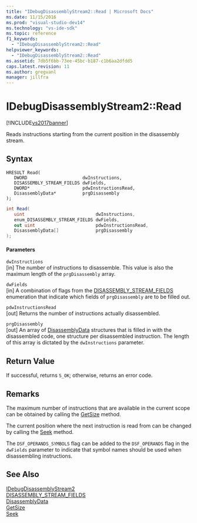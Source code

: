 ```yaml
---
title: "IDebugDisassemblyStream2::Read | Microsoft Docs"
ms.date: 11/15/2016
ms.prod: "visual-studio-dev14"
ms.technology: "vs-ide-sdk"
ms.topic: reference
f1_keywords: 
  - "IDebugDisassemblyStream2::Read"
helpviewer_keywords: 
  - "IDebugDisassemblyStream2::Read"
ms.assetid: 7db5f6bb-73ee-45bc-b187-c1b6aa2dfdd5
caps.latest.revision: 11
ms.author: gregvanl
manager: jillfra
---
```

# IDebugDisassemblyStream2::Read
[!INCLUDE[vs2017banner](../../../includes/vs2017banner.md)]

Reads instructions starting from the current position in the disassembly stream.  
  
## Syntax  
  
```cpp#  
HRESULT Read(   
   DWORD                     dwInstructions,  
   DISASSEMBLY_STREAM_FIELDS dwFields,  
   DWORD*                    pdwInstructionsRead,  
   DisassemblyData*          prgDisassembly  
);  
```  
  
```csharp  
int Read(   
   uint                           dwInstructions,  
   enum_DISASSEMBLY_STREAM_FIELDS dwFields,  
   out uint                       pdwInstructionsRead,  
   DisassemblyData[]              prgDisassembly  
);  
```  
  
#### Parameters  
 `dwInstructions`  
 [in] The number of instructions to disassemble. This value is also the maximum length of the `prgDisassembly` array.  
  
 `dwFields`  
 [in] A combination of flags from the [DISASSEMBLY_STREAM_FIELDS](../../../extensibility/debugger/reference/disassembly-stream-fields.md) enumeration that indicate which fields of `prgDisassembly` are to be filled out.  
  
 `pdwInstructionsRead`  
 [out] Returns the number of instructions actually disassembled.  
  
 `prgDisassembly`  
 [out] An array of [DisassemblyData](../../../extensibility/debugger/reference/disassemblydata.md) structures that is filled in with the disassembled code, one structure per disassembled instruction. The length of this array is dictated by the `dwInstructions` parameter.  
  
## Return Value  
 If successful, returns `S_OK`; otherwise, returns an error code.  
  
## Remarks  
 The maximum number of instructions that are available in the current scope can be obtained by calling the [GetSize](../../../extensibility/debugger/reference/idebugdisassemblystream2-getsize.md) method.  
  
 The current position where the next instruction is read from can be changed by calling the [Seek](../../../extensibility/debugger/reference/idebugdisassemblystream2-seek.md) method.  
  
 The `DSF_OPERANDS_SYMBOLS` flag can be added to the `DSF_OPERANDS` flag in the `dwFields` parameter to indicate that symbol names should be used when disassembling instructions.  
  
## See Also  
 [IDebugDisassemblyStream2](../../../extensibility/debugger/reference/idebugdisassemblystream2.md)   
 [DISASSEMBLY_STREAM_FIELDS](../../../extensibility/debugger/reference/disassembly-stream-fields.md)   
 [DisassemblyData](../../../extensibility/debugger/reference/disassemblydata.md)   
 [GetSize](../../../extensibility/debugger/reference/idebugdisassemblystream2-getsize.md)   
 [Seek](../../../extensibility/debugger/reference/idebugdisassemblystream2-seek.md)
